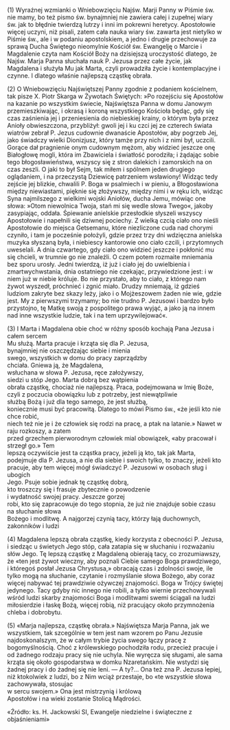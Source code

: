 
\(1\) Wyraźnej wzmianki o Wniebowzięciu 
Najśw. Marji Panny w Piśmie św. nie mamy, 
bo też pismo św. bynajmniej nie zawiera całej
i zupełnej wiary św. jak to błędnie twierdzą 
lutrzy i inni im pokrewni heretycy. Apostołowie 
więcej uczyni, niż pisali, zatem cała nauka 
wiary św. zawarta jest nietylko w Piśmie św., 
ale i w podaniu apostolskiem, a jedno i drugie 
przechowuje za sprawą Ducha Świętego nieomylnie Kościół św. Ewangelję o Marcie
i Magdalenie czyta nam Kościół Boży na
dzisiejszą uroczystość dlatego, że Najśw. 
Marja Panna słuchała nauk P. Jezusa przez całe
życie, jak Magdalena i służyła Mu jak Marta,
czyli prowadziła życie i kontemplacyjne i czynne.
I dlatego właśnie najlepszą cząstkę obrała.

\(2\) O Wniebowzięciu Najświętszej Panny zgodnie z
podaniem kościelnem, tak pisze X. Piotr Skarga
w Żywotach Świętych: »Po rozejściu się Apostołów
na kazanie po wszystkim świecie, Najświętsza Panna
w domu Janowym przemieszkiwając, i okrasą i koroną
wszystkiego Kościoła będąc, gdy się czas zaśnienia
jej i przeniesienia do niebieskiej krainy, o którym
była przez Anioły obwieszczona, przybliżył: gwoli
jej i ku czci jej ze czterech świata wiatrów zebrał
P. Jezus cudownie dwanaście Apostołów, aby pogrzeb
Jej, jako świadczy wielki Dionizjusz, który tamże
przy nich i z nimi był, uczcili. Gorące dał pragnienie
onym cudownym mężom, aby widzieć jeszcze onę Białogłowę
mogli, która im Zbawiciela i światłość porodziła; i
żądając sobie tego błogosławieństwa, wszyscy się z stron
dalekich i zamorskich na on czas zeszli. O jaki to był
Sejm, tak miłem i spólnem jeden drugiego oglądaniem, i 
na przeczystą Dziewicę patrzeniem wsławiony! Widząc tedy
zejście jej blizkie, chwalili P. Boga w psalmiech i w pieniu, a Błogosławiona między niewiastami, 
pięknie się złożywszy, między nimi 
i w ręku ich, widząc Syna najmilszego z wielkimi 
wojski Aniołów, ducha Jemu, mówiąc one 
słowa: »Otom niewolnica Twoja, stań mi się 
wedle słowa Twego«, jakoby zasypiając, oddała. 
Śpiewanie anielskie przesłodkie słyszeli wszyscy 
Apostołowie i napełnili się dziwnej pociechy. 
Z wielką czcią ciało ono nieśli Apostołowie 
do miejsca Getsemanu, które niezliczone cuda 
nad chorymi czyniło, i tam je pocześnie 
położyli, gdzie przez trzy dni wdzięczna anielska 
muzyka słyszaną była, i niebiescy kantorowie 
ono ciało czcili, i przytomnych uweselali. A dnia 
czwartego, gdy ciało ono widzieć jeszcze i
pokłonić mu się chcieli, w trumnie go nie znaleźli. 
O czem potem rozmaite mniemania bez sporu 
urosły. Jedni twierdzą, iż już i ciało jej do 
uwielbienia i zmartwychwstania, dnia ostatniego 
nie czekając, przywiedzione jest: i w niem 
już w niebie króluje. Bo nie przystało, aby to 
ciało, z którego nam żywot wyszedł, próchnieć 
i zgnić miało. Drudzy mniemają, iż gdzieś ludziom 
zakryte bez skazy leży, jako i o Mojżeszowem 
żaden nie wie, gdzie jest. My z pierwszymi 
trzymamy; bo nie trudno P. Jezusowi 
i bardzo było przystojno, tę Matkę swoją z 
pospolitego prawa wyjąć, a jako ją na innem 
nad inne wszystkie ludzie, tak i na tem
uprzywilejować«.

\(3\) I Marta i Magdalena obie choć w różny 
sposób kochają Pana Jezusa i całem sercem          
Mu służą. Marta pracuje i krząta się dla P. Jezusa,    
bynajmniej nie oszczędzając siebie i mienia    
swego, wszystkich w domu do pracy zaprządzby          
chciała. Gniewa ją, że Magdalena,         
wsłuchana w słowa P. Jezusa, ręce założywszy,      
siedzi u stóp Jego. Marta dobrą bez wątpienia      
obrała cząstkę, chociaż nie najlepszą. Praca, 
podejmowana w Imię Boże, czyli z poczucia 
obowiązku lub z potrzeby, jest niewątpliwie        
służbą Bożą i już dla tego samego, że jest służbą,   
koniecznie musi być pracowitą. Dlatego to 
mówi Pismo św., «że jeśli kto nie chce robić,       
niech też nie je i że człowiek się rodzi na pracę, 
a ptak na latanie.» Nawet w raju rozkoszy, a zatem    
przed grzechem pierworodnym człowiek 
mial obowiązek, «aby pracował i strzegł go.» Tem    
lepszą oczywiście jest ta cząstka pracy, jeżeli 
ją kto, tak jak Marta, podejmuje dla P. Jezusa, 
a nie dla siebie i swoich tylko, to znaczy, 
jeżeli kto pracuje, aby tem więcej mógł 
świadczyć P. Jezusowi w osobach sług i ubogich        
Jego. Psuje sobie jednak tę cząstkę dobrą,    
kto troszczy się i frasuje zbytecznie o powodzenie   
i wydatność swojej pracy. Jeszcze gorzej       
robi, kto się zapracowuje do tego stopnia, że 
już nie znajduje sobie czasu na słuchanie słowa    
Bożego i modlitwę. A najgorzej czynią tacy, 
którzy łają duchownych, zakonników i ludzi 

\(4\) Magdalena lepszą obrała cząstkę, kiedy
korzysta z obecności P. Jezusa, i siedząc u
świetych Jego stóp, cała zatapia się w słuchaniu 
i rozważaniu słów Jego. Tę lepszą cząstkę 
z Magdaleną obierają tacy, co zrozumiawszy, 
że «ten jest żywot wieczny, aby poznali Ciebie 
samego Boga prawdziwego, i któregoś posłał 
Jezusa Chrystusa,» obracają czas i zdolności
swoje, ile tylko mogą na słuchanie, czytanie i
rozmyślanie słowa Bożego, aby coraz więcej
nabywać tej prawdziwie ożywczej znajomości. Boga
w Trójcy świętej jedynego. Tacy gdyby nic
innego nie robili, a tylko wiernie przechowywali 
wśród ludzi skarby znajomości Boga i modlitwami
swemi ściągali na ludzi miłosierdzie 
i łaskę Bożą, więcej robią, niż pracujący około 
przymnożenia chleba i dobrobytu.

\(5\) «Marja najlepsza, cząstkę obrała.» Najświętsza 
Marja Panna, jak we wszystkiem, tak szcególnie 
w tem jest nam wzorem po Panu Jezusie
najdoskonalszym, że w całym trybie życia swego 
łączy pracę z bogomyślnością. Choć z królewskiego 
pochodziła rodu, przecież pracuje i od 
żadnego rodzaju pracy się nie uchyla. Nie wyręcza 
się sługami, ale sama krząta się około 
gospodarstwa w domku Nzaretańskim. Nie 
wstydzi się żadnej pracy i do żadnej się nie
leni. — A ty?... Ona też zna P. Jezusa lepiej, niż ktokolwiek z ludzi, bo z Nim wciąż przestaje, bo 
«te wszystkie słowa zachowywała, stosujac         
w sercu swojem.» Ona jest mistrzynią i królową    
Apostołów i na wieki zostanie Stolicą Mądrości.

«Źródło: ks. H. Jackowski SI, Ewangelje niedzielne i świąteczne z objaśnieniami»

